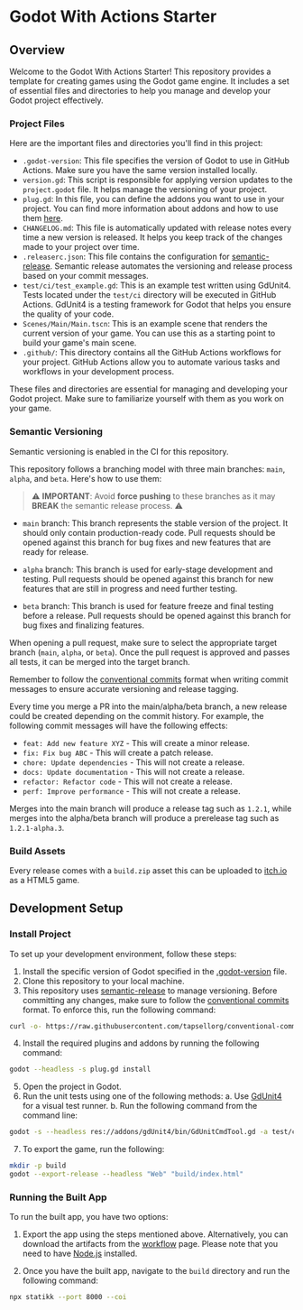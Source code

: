 # Godot With Actions Starter

## Overview

Welcome to the Godot With Actions Starter! This repository provides a template for creating games using the Godot game engine. It includes a set of essential files and directories to help you manage and develop your Godot project effectively.

### Project Files

Here are the important files and directories you'll find in this project:

- `.godot-version`: This file specifies the version of Godot to use in GitHub Actions. Make sure you have the same version installed locally.
- `version.gd`: This script is responsible for applying version updates to the `project.godot` file. It helps manage the versioning of your project.
- `plug.gd`: In this file, you can define the addons you want to use in your project. You can find more information about addons and how to use them [here](https://github.com/imjp94/gd-plug).
- `CHANGELOG.md`: This file is automatically updated with release notes every time a new version is released. It helps you keep track of the changes made to your project over time.
- `.releaserc.json`: This file contains the configuration for [semantic-release](https://github.com/semantic-release/semantic-release). Semantic release automates the versioning and release process based on your commit messages.
- `test/ci/test_example.gd`: This is an example test written using GdUnit4. Tests located under the `test/ci` directory will be executed in GitHub Actions. GdUnit4 is a testing framework for Godot that helps you ensure the quality of your code.
- `Scenes/Main/Main.tscn`: This is an example scene that renders the current version of your game. You can use this as a starting point to build your game's main scene.
- `.github/`: This directory contains all the GitHub Actions workflows for your project. GitHub Actions allow you to automate various tasks and workflows in your development process.

These files and directories are essential for managing and developing your Godot project. Make sure to familiarize yourself with them as you work on your game.

### Semantic Versioning

Semantic versioning is enabled in the CI for this repository.

This repository follows a branching model with three main branches: `main`, `alpha`, and `beta`. Here's how to use them:

> ⚠️ **IMPORTANT**: Avoid **force pushing** to these branches as it may **BREAK** the semantic release process. ⚠️

- `main` branch: This branch represents the stable version of the project. It should only contain production-ready code. Pull requests should be opened against this branch for bug fixes and new features that are ready for release.

- `alpha` branch: This branch is used for early-stage development and testing. Pull requests should be opened against this branch for new features that are still in progress and need further testing.

- `beta` branch: This branch is used for feature freeze and final testing before a release. Pull requests should be opened against this branch for bug fixes and finalizing features.

When opening a pull request, make sure to select the appropriate target branch (`main`, `alpha`, or `beta`). Once the pull request is approved and passes all tests, it can be merged into the target branch.

Remember to follow the [conventional commits](https://www.conventionalcommits.org) format when writing commit messages to ensure accurate versioning and release tagging.

Every time you merge a PR into the main/alpha/beta branch, a new release could be created depending on the commit history. For example, the following commit messages will have the following effects:

- `feat: Add new feature XYZ` - This will create a minor release.
- `fix: Fix bug ABC` - This will create a patch release.
- `chore: Update dependencies` - This will not create a release.
- `docs: Update documentation` - This will not create a release.
- `refactor: Refactor code` - This will not create a release.
- `perf: Improve performance` - This will not create a release.

Merges into the main branch will produce a release tag such as `1.2.1`, while merges into the alpha/beta branch will produce a prerelease tag such as `1.2.1-alpha.3`.

### Build Assets

Every release comes with a `build.zip` asset this can be uploaded to [itch.io](https://itch.io) as a HTML5 game.

## Development Setup

### Install Project

To set up your development environment, follow these steps:

1. Install the specific version of Godot specified in the [.godot-version](.godot-version) file.
2. Clone this repository to your local machine.
3. This repository uses [semantic-release](https://github.com/semantic-release/semantic-release) to manage versioning. Before committing any changes, make sure to follow the [conventional commits](https://www.conventionalcommits.org) format. To enforce this, run the following command:

```bash
curl -o- https://raw.githubusercontent.com/tapsellorg/conventional-commits-git-hook/master/scripts/install.sh | sh
```

4. Install the required plugins and addons by running the following command:

```bash
godot --headless -s plug.gd install
```

5. Open the project in Godot.
6. Run the unit tests using one of the following methods:
    a. Use [GdUnit4](https://mikeschulze.github.io/gdUnit4/) for a visual test runner.
    b. Run the following command from the command line:

```bash
godot -s --headless res://addons/gdUnit4/bin/GdUnitCmdTool.gd -a test/ci --ignoreHeadlessMode
```

7. To export the game, run the following:

```bash
mkdir -p build
godot --export-release --headless "Web" "build/index.html"
```

### Running the Built App

To run the built app, you have two options:

1. Export the app using the steps mentioned above. Alternatively, you can download the artifacts from the [workflow](https://github.com/joesturge/godotenv-test/actions) page. Please note that you need to have [Node.js](https://nodejs.org/en/download/package-manager) installed.

2. Once you have the built app, navigate to the `build` directory and run the following command:

```bash
npx statikk --port 8000 --coi
```

